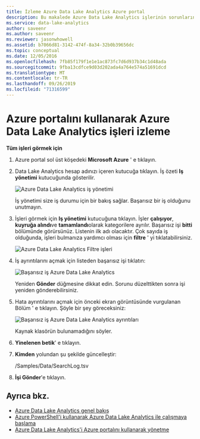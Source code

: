 ```yaml
---
title: İzleme Azure Data Lake Analytics Azure portal
description: Bu makalede Azure Data Lake Analytics işlerinin sorunlarını gidermek için Azure portal nasıl kullanılacağı açıklanır.
ms.service: data-lake-analytics
author: saveenr
ms.author: saveenr
ms.reviewer: jasonwhowell
ms.assetid: b7066d81-3142-474f-8a34-32b0b39656dc
ms.topic: conceptual
ms.date: 12/05/2016
ms.openlocfilehash: 7fb85f179f1e1e1ac873fc7d6d937b34c1d48ada
ms.sourcegitcommit: 9fba13cdfce9d03d202ada4a764e574a51691dcd
ms.translationtype: MT
ms.contentlocale: tr-TR
ms.lasthandoff: 09/26/2019
ms.locfileid: "71316599"
---
```

# <a name="monitor-jobs-in-azure-data-lake-analytics-using-the-azure-portal"></a>Azure portalını kullanarak Azure Data Lake Analytics işleri izleme

**Tüm işleri görmek için**

1. Azure portal sol üst köşedeki **Microsoft Azure** ' e tıklayın.
2. Data Lake Analytics hesap adınızı içeren kutucuğa tıklayın.  İş özeti **Iş yönetimi** kutucuğunda gösterilir.

    ![Azure Data Lake Analytics iş yönetimi](./media/data-lake-analytics-monitor-and-troubleshoot-tutorial/data-lake-analytics-job-management.png)

    İş yönetimi size iş durumu için bir bakış sağlar. Başarısız bir iş olduğunu unutmayın.
3. İşleri görmek için **Iş yönetimi** kutucuğuna tıklayın. İşler **çalışıyor**, **kuyruğa alındı**ve **tamamlandı**olarak kategorilere ayrılır. Başarısız işi **bitti** bölümünde görürsünüz. Listenin ilk adı olacaktır. Çok sayıda iş olduğunda, işleri bulmanıza yardımcı olması için **filtre** ' yi tıklatabilirsiniz.

    ![Azure Data Lake Analytics Filtre işleri](./media/data-lake-analytics-monitor-and-troubleshoot-tutorial/data-lake-analytics-filter-jobs.png)
4. İş ayrıntılarını açmak için listeden başarısız işi tıklatın:

    ![Başarısız iş Azure Data Lake Analytics](./media/data-lake-analytics-monitor-and-troubleshoot-tutorial/data-lake-analytics-failed-job.png)

    Yeniden **Gönder** düğmesine dikkat edin. Sorunu düzelttikten sonra işi yeniden gönderebilirsiniz.
5. Hata ayrıntılarını açmak için önceki ekran görüntüsünde vurgulanan Bölüm ' e tıklayın.  Şöyle bir şey göreceksiniz:

    ![Başarısız iş Azure Data Lake Analytics ayrıntıları](./media/data-lake-analytics-monitor-and-troubleshoot-tutorial/data-lake-analytics-failed-job-details.png)

    Kaynak klasörün bulunamadığını söyler.
6. **Yinelenen betik**' e tıklayın.
7. **Kimden** yolundan şu şekilde güncelleştir:

    /Samples/Data/SearchLog.tsv
8. **İşi Gönder**'e tıklayın.

## <a name="see-also"></a>Ayrıca bkz.
* [Azure Data Lake Analytics genel bakış](data-lake-analytics-overview.md)
* [Azure PowerShell'i kullanarak Azure Data Lake Analytics ile çalışmaya başlama](data-lake-analytics-get-started-powershell.md)
* [Azure Data Lake Analytics'i Azure portalını kullanarak yönetme](data-lake-analytics-manage-use-portal.md)
